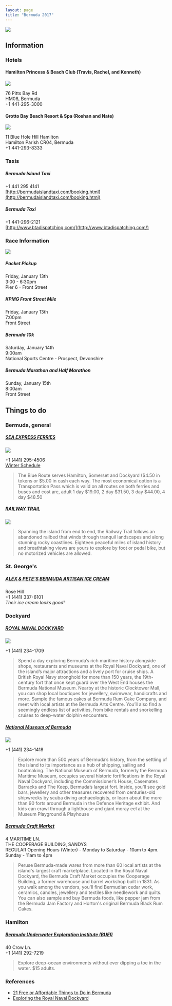 ```yaml
---
layout: page
title: "Bermuda 2017"
---
```


![](/images/2017/01/city-of-hamilton-bermuda.jpg)

## Information

### Hotels

#### Hamilton Princess & Beach Club (Travis, Rachel, and Kenneth)
![](/images/2017/01/hamilton-princess.png)

76 Pitts Bay Rd  
HM08, Bermuda  
+1 441-295-3000

#### Grotto Bay Beach Resort & Spa (Roshan and Nate)
![](/images/2017/01/grotto-bay.png)

11 Blue Hole Hill Hamilton  
Hamilton Parish CR04, Bermuda  
+1 441-293-8333

### Taxis
##### Bermuda Island Taxi
+1 441 295 4141  
[http://bermudaislandtaxi.com/booking.html](http://bermudaislandtaxi.com/booking.html)

##### Bermuda Taxi
+1 441-296-2121  
[http://www.btadispatching.com/](http://www.btadispatching.com/)

### Race Information
![](/images/2017/01/thumbs-up.jpg)
##### Packet Pickup
Friday, January 13th  
3:00 - 6:30pm  
Pier 6 - Front Street

##### KPMG Front Street Mile
Friday, January 13th  
7:00pm  
Front Street

##### Bermuda 10k
Saturday, January 14th  
9:00am  
National Sports Centre - Prospect, Devonshire

##### Bermuda Marathon and Half Marathon
Sunday, January 15th  
8:00am  
Front Street

## Things to do

### Bermuda, general

##### [SEA EXPRESS FERRIES](http://www.marineandports.bm/)
![](/images/2017/01/Bermuda-Sea-Express-Ferry.jpg)

+1 (441) 295-4506  
[Winter Schedule](http://www.marineandports.bm/Documents/Ferry/Winter_Schedule_2016-17.pdf)

> The Blue Route serves Hamilton, Somerset and Dockyard ($4.50 in tokens or $5.00 in cash each way. The most economical option is a Transportation Pass which is valid on all routes on both ferries and buses and cost are, adult 1 day $19.00, 2 day $31.50, 3 day $44.00, 4 day $48.50

##### [RAILWAY TRAIL](http://www.gotobermuda.com/article/the-bermuda-railway-trail-national-park)
![](/images/2017/01/railway-trail-bikers-self-guided-tour.jpg)

> Spanning the island from end to end, the Railway Trail follows an abandoned railbed that winds through tranquil landscapes and along stunning rocky coastlines. Eighteen peaceful miles of island history and breathtaking views are yours to explore by foot or pedal bike, but no motorized vehicles are allowed.
### St. George's

##### [ALEX & PETE'S BERMUDA ARTISAN ICE CREAM](https://www.facebook.com/Alex-Petes-Bermuda-Artisan-Ice-Cream-725151774247002/)
Rose Hill  
+1 (441) 337-6101  
*Their ice cream looks good!*

### Dockyard

##### [ROYAL NAVAL DOCKYARD](http://dockyardbermuda.com/)
![](/images/2017/01/2016-08-14.jpg)

+1 (441) 234-1709

> Spend a day exploring Bermuda’s rich maritime history alongside shops, restaurants and museums at the Royal Naval Dockyard, one of the island’s major attractions and a lively port for cruise ships. A British Royal Navy stronghold for more than 150 years, the 19th-century fort that once kept guard over the West End houses the Bermuda National Museum. Nearby at the historic Clocktower Mall, you can shop local boutiques for jewellery, swimwear, handicrafts and more. Sample the famous cakes at Bermuda Rum Cake Company, and meet with local artists at the Bermuda Arts Centre. You’ll also find a seemingly endless list of activities, from bike rentals and snorkelling cruises to deep-water dolphin encounters.

##### [National Museum of Bermuda](http://nmb.bm/)
![](/images/2017/01/BermudaDockyard.jpg)

+1 (441) 234-1418

> Explore more than 500 years of Bermuda’s history, from the settling of the island to its importance as a hub of shipping, sailing and boatmaking. The National Museum of Bermuda, formerly the Bermuda Maritime Museum, occupies several historic fortifications in the Royal Naval Dockyard, including the Commissioner’s House, Casemates Barracks and The Keep, Bermuda’s largest fort. Inside, you’ll see gold bars, jewellery and other treasures recovered from centuries-old shipwrecks by scuba diving archaeologists, or learn about the more than 90 forts around Bermuda in the Defence Heritage exhibit. And kids can crawl through a lighthouse and giant moray eel at the Museum Playground & Playhouse

##### [Bermuda Craft Market](http://bermudacraftmarket.com/)
4 MARITIME LN.  
THE COOPERAGE BUILDING, SANDYS  
REGULAR Opening Hours (Winter) - Monday to Saturday - 10am to 4pm. Sunday - 11am to 4pm

> Peruse Bermuda-made wares from more than 60 local artists at the island's largest craft marketplace. Located in the Royal Naval Dockyard, the Bermuda Craft Market occupies the Cooperage Building, a former warehouse and barrel workshop built in 1831. As you walk among the vendors, you'll find Bermudian cedar work, ceramics, candles, jewellery and textiles like needlework and quilts. You can also sample and buy Bermuda foods, like pepper jam from the Bermuda Jam Factory and Horton's original Bermuda Black Rum Cakes.

### Hamilton

##### [Bermuda Underwater Exploration Institute (BUEI)](https://www.buei.bm/)
40 Crow Ln.  
+1 (441) 292-7219

> Explore deep-ocean environments without ever dipping a toe in the water. $15 adults.

### References
* [21 Free or Affordable Things to Do in Bermuda](http://www.gotobermuda.com/list/21-free-or-affordable-things-to-do-bermuda)
* [Exploring the Royal Naval Dockyard](http://www.gotobermuda.com/article/exploring-the-royal-naval-dockyard)
